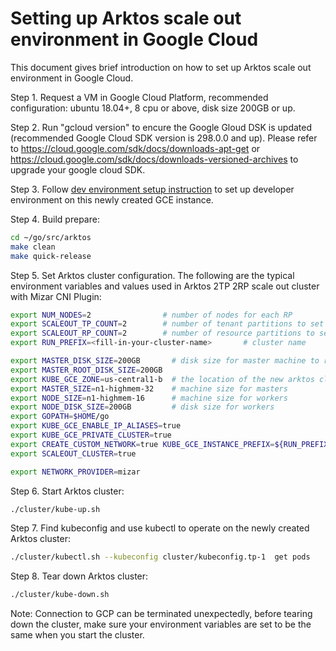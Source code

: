 # Setting up Arktos scale out environment in Google Cloud

This document gives brief introduction on how to set up Arktos scale out environment in Google Cloud.

Step 1. Request a VM in Google Cloud Platform, recommended configuration: ubuntu 18.04+, 8 cpu or above, disk size 200GB or up.

Step 2. Run "gcloud version" to encure the Google Gloud DSK is updated (recommended Google Cloud SDK version is 298.0.0 and up). Please refer to https://cloud.google.com/sdk/docs/downloads-apt-get or https://cloud.google.com/sdk/docs/downloads-versioned-archives to upgrade your google cloud SDK. 

Step 3. Follow [dev environment setup instruction](setup-dev.md) to set up developer environment on this newly created GCE instance.

Step 4. Build prepare:

```bash
cd ~/go/src/arktos
make clean
make quick-release
```

Step 5. Set Arktos cluster configuration. The following are the typical environment variables and values used in Arktos 2TP 2RP scale out cluster with Mizar CNI Plugin:
```bash
export NUM_NODES=2                # number of nodes for each RP
export SCALEOUT_TP_COUNT=2        # number of tenant partitions to set up
export SCALEOUT_RP_COUNT=2        # number of resource partitions to set up
export RUN_PREFIX=<fill-in-your-cluster-name>       # cluster name

export MASTER_DISK_SIZE=200GB       # disk size for master machine to run API server, scheduler, controller manager, etc.
export MASTER_ROOT_DISK_SIZE=200GB 
export KUBE_GCE_ZONE=us-central1-b  # the location of the new arktos cluster
export MASTER_SIZE=n1-highmem-32    # machine size for masters
export NODE_SIZE=n1-highmem-16      # machine size for workers
export NODE_DISK_SIZE=200GB         # disk size for workers
export GOPATH=$HOME/go 
export KUBE_GCE_ENABLE_IP_ALIASES=true 
export KUBE_GCE_PRIVATE_CLUSTER=true 
export CREATE_CUSTOM_NETWORK=true KUBE_GCE_INSTANCE_PREFIX=${RUN_PREFIX} KUBE_GCE_NETWORK=${RUN_PREFIX} ENABLE_KCM_LEADER_ELECT=false ENABLE_SCHEDULER_LEADER_ELECT=false SHARE_PARTITIONSERVER=false LOGROTATE_FILES_MAX_COUNT=50 LOGROTATE_MAX_SIZE=200M KUBE_ENABLE_APISERVER_INSECURE_PORT=true KUBE_ENABLE_PROMETHEUS_DEBUG=true KUBE_ENABLE_PPROF_DEBUG=true
export SCALEOUT_CLUSTER=true 

export NETWORK_PROVIDER=mizar
```

Step 6. Start Arktos cluster:
```bash
./cluster/kube-up.sh
```

Step 7. Find kubeconfig and use kubectl to operate on the newly created Arktos cluster:
```bash
./cluster/kubectl.sh --kubeconfig cluster/kubeconfig.tp-1  get pods
```

Step 8. Tear down Arktos cluster:
```bash
./cluster/kube-down.sh
```

Note: Connection to GCP can be terminated unexpectedly, before tearing down the cluster, make sure your environment variables are set to be the same when you start the cluster.


